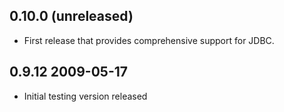 ## 0.10.0 (unreleased)

* First release that provides comprehensive support for JDBC.

## 0.9.12 2009-05-17
* Initial testing version released
